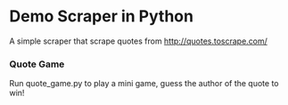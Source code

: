 # Demo Scraper in Python

A simple scraper that scrape quotes from http://quotes.toscrape.com/


### Quote Game

Run quote_game.py to play a mini game, guess the author of the quote to win!
